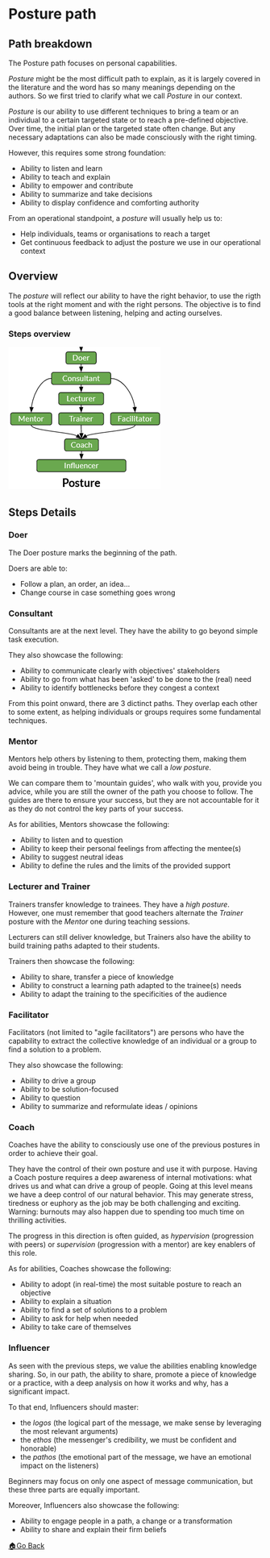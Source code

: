 # Posture path

## Path breakdown

The Posture path focuses on personal capabilities.

_Posture_ might be the most difficult path to explain, as it is largely covered in the literature and the word has so many meanings depending on the authors.
So we first tried to clarify what we call _Posture_ in our context.

_Posture_ is our ability to use different techniques to bring a team or an individual to a certain targeted state or to reach a pre-defined objective.
Over time, the initial plan or the targeted state often change. But any necessary adaptations can also be made consciously with the right timing.

However, this requires some strong foundation:
- Ability to listen and learn
- Ability to teach and explain
- Ability to empower and contribute
- Ability to summarize and take decisions
- Ability to display confidence and comforting authority

From an operational standpoint, a _posture_ will usually help us to:
- Help individuals, teams or organisations to reach a target
- Get continuous feedback to adjust the posture we use in our operational context

## Overview

The _posture_ will reflect our ability to have the right behavior, to use the rigth tools at the right moment and with the right persons. The objective is to find a good balance between listening, helping and acting ourselves.

### Steps overview

![Practices and Domains steps overviews](../images/steps-posture.png)

## Steps Details

### Doer

The Doer posture marks the beginning of the path.

Doers are able to:
- Follow a plan, an order, an idea...
- Change course in case something goes wrong


### Consultant

Consultants are at the next level. They have the ability to go beyond simple task execution.

They also showcase the following:
- Ability to communicate clearly with objectives' stakeholders
- Ability to go from what has been 'asked' to be done to the (real) need
- Ability to identify bottlenecks before they congest a context


From this point onward, there are 3 dictinct paths. They overlap each other to some extent, as helping individuals or groups requires some fundamental techniques.


### Mentor

Mentors help others by listening to them, protecting them, making them avoid being in trouble.
They have what we call a _low posture_.

We can compare them to 'mountain guides', who walk with you, provide you advice, while you are still the owner of the path you choose to follow.
The guides are there to ensure your success, but they are not accountable for it as they do not control the key parts of your success.

As for abilities, Mentors showcase the following:
- Ability to listen and to question
- Ability to keep their personal feelings from affecting the mentee(s)
- Ability to suggest neutral ideas
- Ability to define the rules and the limits of the provided support


### Lecturer and Trainer

Trainers transfer knowledge to trainees.
They have a _high posture_.
However, one must remember that good teachers alternate the _Trainer_ posture with the _Mentor_ one during teaching sessions.

Lecturers can still deliver knowledge, but Trainers also have the ability to build training paths adapted to their students.

Trainers then showcase the following:
- Ability to share, transfer a piece of knowledge
- Ability to construct a learning path adapted to the trainee(s) needs
- Ability to adapt the training to the specificities of the audience


### Facilitator

Facilitators (not limited to "agile facilitators") are persons who have the capability to extract the collective knowledge of an individual or a group to find a solution to a problem.

They also showcase the following:
- Ability to drive a group
- Ability to be solution-focused
- Ability to question
- Ability to summarize and reformulate ideas / opinions


### Coach

Coaches have the ability to consciously use one of the previous postures in order to achieve their goal.

They have the control of their own posture and use it with purpose.
Having a Coach posture requires a deep awareness of internal motivations: what drives us and what can drive a group of people.
Going at this level means we have a deep control of our natural behavior. This may generate stress, tiredness or euphory as the job may be both challenging and exciting.
Warning: burnouts may also happen due to spending too much time on thrilling activities.

The progress in this direction is often guided, as _hypervision_ (progression with peers) or _supervision_ (progression with a mentor) are key enablers of this role.

As for abilities, Coaches showcase the following:
- Ability to adopt (in real-time) the most suitable posture to reach an objective
- Ability to explain a situation
- Ability to find a set of solutions to a problem
- Ability to ask for help when needed
- Ability to take care of themselves


### Influencer

As seen with the previous steps, we value the abilities enabling knowledge sharing. So, in our path, the ability to share, promote a piece of knowledge or a practice, with a deep analysis on how it works and why, has a significant impact.

To that end, Influencers should master:
- the _logos_ (the logical part of the message, we make sense by leveraging the most relevant arguments)
- the _ethos_ (the messenger's credibility, we must be confident and honorable)
- the _pathos_ (the emotional part of the message, we have an emotional impact on the listeners)

Beginners may focus on only one aspect of message communication, but these three parts are equally important.

Moreover, Influencers also showcase the following:
- Ability to engage people in a path, a change or a transformation
- Ability to share and explain their firm beliefs


[🏠Go Back](../README.md)
